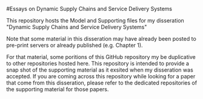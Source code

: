 #Essays on Dynamic Supply Chains and Service Delivery Systems

This repository hosts the Model and Supporting files for my disseration "Dynamic Supply Chains and Service Delivery Systems"

Note that some material in this disseration may have already been posted to pre-print servers or already published (e.g. Chapter 1).

For that material, some poritions of this GitHub repository my be duplicative to other repositories hosted here. This repository is intended to provide a snap shot of the supporting material as it exsited when my disseration was accepted. If you are coming across this repository while looking for a paper that come from this disseration, please refer to the dedicated repositories of the supporting material for those papers.
